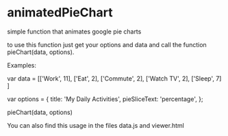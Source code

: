 # animatedPieChart
simple function that animates google pie charts

to use this function just get your options and data and call the function pieChart(data, options).

Examples:

var data = [['Work',     11],
['Eat',      2],
['Commute',  2],
['Watch TV', 2],
['Sleep',    7]
]

var options = {
  title: 'My Daily Activities',
  pieSliceText: 'percentage',
};


pieChart(data, options)

You can also find this usage in the files data.js and viewer.html
